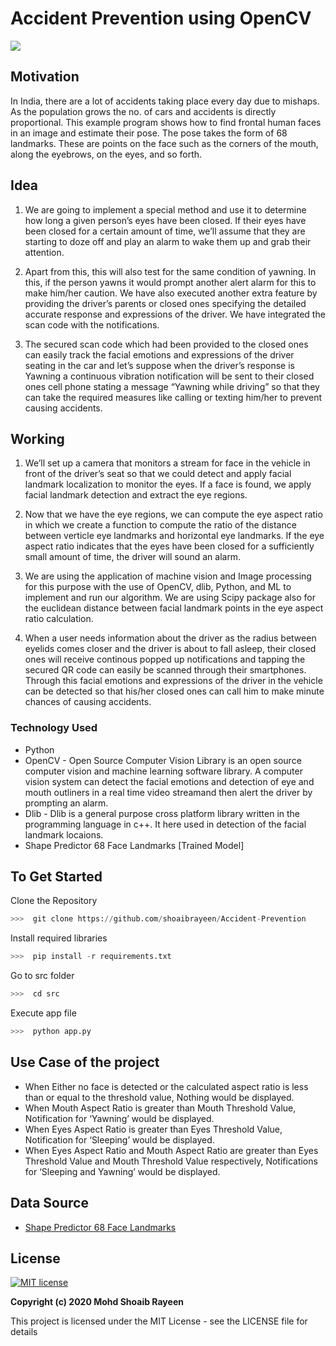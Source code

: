 # Accident Prevention using OpenCV
![](https://forthebadge.com/images/badges/made-with-python.svg)


## Motivation

In India, there are a lot of accidents taking place every day due to mishaps. As the population grows the no. of cars and accidents is directly proportional. This example program shows how to find frontal human faces in an image and estimate their pose. The pose takes the form of 68 landmarks. These are points on the face such as the corners of the mouth, along the eyebrows, on the eyes, and so forth.

## Idea

1. We are going to implement a special method and use it to determine how long a given person’s eyes have been closed. If their eyes have been closed for a certain amount of time, we’ll assume that they are starting to doze off and play an alarm to wake them up and grab their attention.

2. Apart from this, this will also test for the same condition of yawning. In this, if the person yawns it would prompt another alert alarm for this to make him/her caution. We have also executed another extra feature by providing the driver’s parents or closed ones specifying the detailed accurate response and expressions of the driver. We have integrated the scan code with the notifications. 

3. The secured scan code which had been provided to the closed ones can easily track the facial emotions and expressions of the driver seating in the car and let’s suppose when the driver’s response is Yawning a continuous vibration notification will be sent to their closed ones cell phone stating a message “Yawning while driving” so that they can take the required measures like calling or texting him/her to prevent causing accidents.

## Working

1. We’ll set up a camera that monitors a stream for face in the vehicle in front of the driver’s seat so that we could detect and apply facial landmark localization to monitor the eyes. If a face is found, we apply facial landmark detection and extract the eye regions.

2. Now that we have the eye regions, we can compute the eye aspect ratio in which we create a function to compute the ratio of the distance between verticle eye landmarks and horizontal eye landmarks. If the eye aspect ratio indicates that the eyes have been closed for a sufficiently small amount of time, the driver will sound an alarm.

3. We are using the application of machine vision and Image processing for this purpose with the use of OpenCV, dlib, Python, and ML to implement and run our algorithm. We are using Scipy package also for the euclidean distance between facial landmark points in the eye aspect ratio calculation.

4. When a user needs information about the driver as the radius between eyelids comes closer and the driver is about to fall asleep, their closed ones will receive continous popped up notifications and tapping the secured QR code can easily be scanned through their smartphones. Through this facial emotions and expressions of the driver in the vehicle can be detected so that his/her closed ones can call him to make minute chances of causing accidents.


### Technology Used
-  Python 
-  OpenCV - Open Source Computer Vision Library is an open source computer vision and machine learning software library. A computer vision system can detect the facial emotions and detection of eye and mouth outliners in a real time video streamand then alert the driver by prompting an alarm.
-  Dlib - Dlib is a general purpose cross platform library written in the programming language in c++. It here used in detection of the facial landmark locaions. 
-  Shape Predictor 68 Face Landmarks [Trained Model]

## To Get Started

Clone the Repository
``` python
>>>  git clone https://github.com/shoaibrayeen/Accident-Prevention
```
Install required libraries
``` python
>>>  pip install -r requirements.txt
```
  
Go to src folder
``` python
>>>  cd src
```
Execute app file
``` python
>>>  python app.py
```

## Use Case of the project
- When Either no face is detected or the calculated aspect ratio is less than or equal to the threshold value, Nothing would be displayed.
- When Mouth Aspect Ratio is greater than Mouth Threshold Value, Notification for ‘Yawning’ would be displayed.
- When Eyes Aspect Ratio is greater than Eyes Threshold Value, Notification for ‘Sleeping’ would be displayed.
- When Eyes Aspect Ratio and Mouth Aspect Ratio are greater than Eyes Threshold Value and Mouth Threshold Value respectively, Notifications for ‘Sleeping and Yawning’ would be displayed.

## Data Source
- [Shape Predictor 68 Face Landmarks](http://dlib.net/face_landmark_detection.py.html)

## License
[![MIT license](http://img.shields.io/badge/license-MIT-brightgreen.svg)](http://opensource.org/licenses/MIT)

**Copyright (c) 2020 Mohd Shoaib Rayeen**

This project is licensed under the MIT License - see the LICENSE file for details


